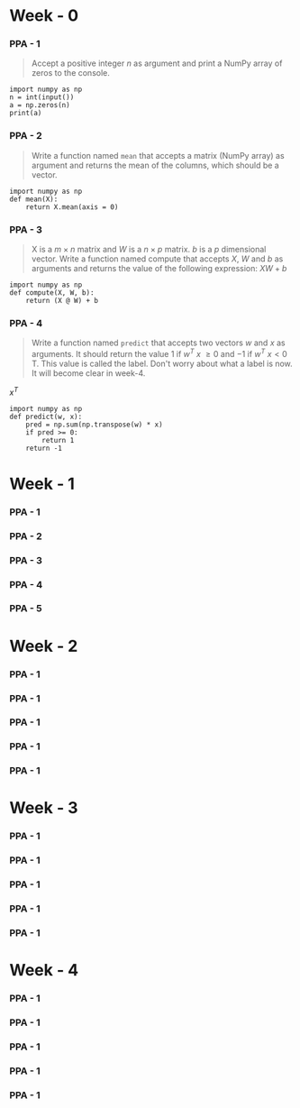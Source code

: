 # Week - 0
### PPA - 1
> Accept a positive integer $n$ as argument and print a NumPy array of zeros to the console.
```
import numpy as np
n = int(input())
a = np.zeros(n)
print(a)
```

### PPA - 2
> Write a function named `mean` that accepts a matrix (NumPy array) as argument and returns the mean of the columns, which should be a vector.
```
import numpy as np
def mean(X):
    return X.mean(axis = 0)
```

### PPA - 3
> X is a $m \times n$ matrix and $W$ is a $n \times p$ matrix. $b$ is a $p$ dimensional vector. Write a function named compute that accepts $X$, $W$ and $b$ as arguments and returns the value of the following expression:
$XW + b$
```
import numpy as np
def compute(X, W, b):
    return (X @ W) + b
```

### PPA - 4
> Write a function named `predict` that accepts two vectors $w$ and $x$ as arguments.
> It should return the value $1$ if $w^{T}$ $x$ $\ge 0$ and $−1$ if $w^{T}$ $x < 0$ T. This value is called the label. Don't worry about what a label is now. It will become clear in week-4.

$x^{T}$

```
import numpy as np
def predict(w, x):
    pred = np.sum(np.transpose(w) * x)
    if pred >= 0:
        return 1
    return -1
```

# Week - 1
### PPA - 1
### PPA - 2
### PPA - 3
### PPA - 4
### PPA - 5


# Week - 2
### PPA - 1
### PPA - 1
### PPA - 1
### PPA - 1
### PPA - 1

# Week - 3
### PPA - 1
### PPA - 1
### PPA - 1
### PPA - 1
### PPA - 1

# Week - 4
### PPA - 1
### PPA - 1
### PPA - 1
### PPA - 1
### PPA - 1
